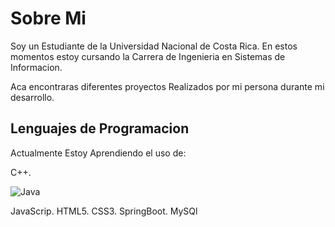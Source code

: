 <h1>Sobre Mi</h1>

Soy un Estudiante de la Universidad Nacional de Costa Rica.
En estos momentos estoy cursando la Carrera de Ingenieria en Sistemas de Informacion.

Aca encontraras diferentes proyectos Realizados por mi persona durante mi desarrollo.

<h2>Lenguajes de Programacion</h2>
<p>Actualmente Estoy Aprendiendo el uso de:</p>

C++.

![Java]([https://example.com/imagen.png]https://cdn-icons-png.flaticon.com/512/5968/5968282.png)
 
JavaScrip.
HTML5.
CSS3.
SpringBoot.
MySQl

